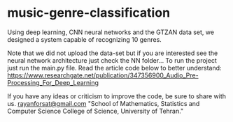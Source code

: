 # music-genre-classification
Using deep learning, CNN neural networks and the GTZAN data set, we designed a system capable of recognizing 10 genres.

Note that we did not upload the data-set but if you are interested see the neural network architecture just check the NN folder... To run the project just run the main.py file. Read the article code below to better understand: https://www.researchgate.net/publication/347356900_Audio_Pre-Processing_For_Deep_Learning

If you have any ideas or criticism to improve the code, be sure to share with us. rayanforsat@gmail.com "School of Mathematics, Statistics and Computer Science College of Science, University of Tehran."
